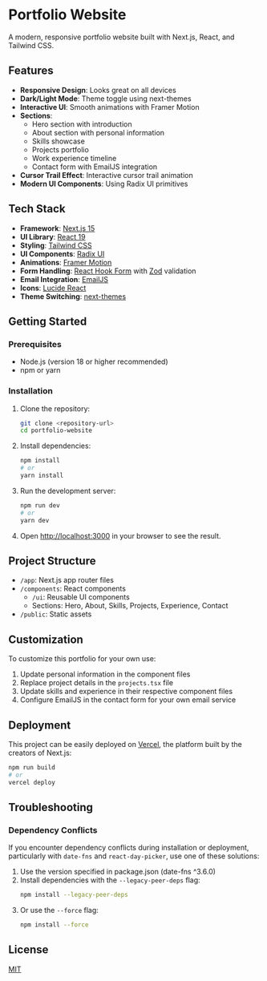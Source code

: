 # Portfolio Website

A modern, responsive portfolio website built with Next.js, React, and Tailwind CSS.

## Features

- **Responsive Design**: Looks great on all devices
- **Dark/Light Mode**: Theme toggle using next-themes
- **Interactive UI**: Smooth animations with Framer Motion
- **Sections**:
  - Hero section with introduction
  - About section with personal information
  - Skills showcase
  - Projects portfolio
  - Work experience timeline
  - Contact form with EmailJS integration
- **Cursor Trail Effect**: Interactive cursor trail animation
- **Modern UI Components**: Using Radix UI primitives

## Tech Stack

- **Framework**: [Next.js 15](https://nextjs.org/)
- **UI Library**: [React 19](https://react.dev/)
- **Styling**: [Tailwind CSS](https://tailwindcss.com/)
- **UI Components**: [Radix UI](https://www.radix-ui.com/)
- **Animations**: [Framer Motion](https://www.framer.com/motion/)
- **Form Handling**: [React Hook Form](https://react-hook-form.com/) with [Zod](https://zod.dev/) validation
- **Email Integration**: [EmailJS](https://www.emailjs.com/)
- **Icons**: [Lucide React](https://lucide.dev/)
- **Theme Switching**: [next-themes](https://github.com/pacocoursey/next-themes)

## Getting Started

### Prerequisites

- Node.js (version 18 or higher recommended)
- npm or yarn

### Installation

1. Clone the repository:
   ```bash
   git clone <repository-url>
   cd portfolio-website
   ```

2. Install dependencies:
   ```bash
   npm install
   # or
   yarn install
   ```

3. Run the development server:
   ```bash
   npm run dev
   # or
   yarn dev
   ```

4. Open [http://localhost:3000](http://localhost:3000) in your browser to see the result.

## Project Structure

- `/app`: Next.js app router files
- `/components`: React components
  - `/ui`: Reusable UI components
  - Sections: Hero, About, Skills, Projects, Experience, Contact
- `/public`: Static assets

## Customization

To customize this portfolio for your own use:

1. Update personal information in the component files
2. Replace project details in the `projects.tsx` file
3. Update skills and experience in their respective component files
4. Configure EmailJS in the contact form for your own email service

## Deployment

This project can be easily deployed on [Vercel](https://vercel.com/), the platform built by the creators of Next.js:

```bash
npm run build
# or
vercel deploy
```

## Troubleshooting

### Dependency Conflicts

If you encounter dependency conflicts during installation or deployment, particularly with `date-fns` and `react-day-picker`, use one of these solutions:

1. Use the version specified in package.json (date-fns ^3.6.0)
2. Install dependencies with the `--legacy-peer-deps` flag:
   ```bash
   npm install --legacy-peer-deps
   ```
3. Or use the `--force` flag:
   ```bash
   npm install --force
   ```

## License

[MIT](LICENSE)
